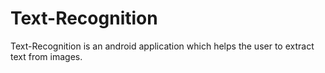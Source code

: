
# Text-Recognition
Text-Recognition is an android application which helps the user to extract text from images.
